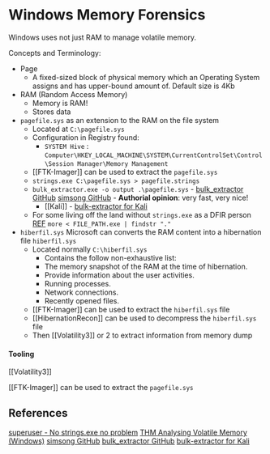 # Windows Memory Forensics


Windows uses not just RAM to manage volatile memory.

Concepts and Terminology:
- Page
	- A fixed-sized block of physical memory which an Operating System assigns and has upper-bound amount of. Default size is 4Kb
- RAM (Random Access Memory)
	- Memory is RAM!
	- Stores data 
- `pagefile.sys` as an extension to the RAM on the file system
	- Located at `C:\pagefile.sys`
	- Configuration in Registry found: 
		-  `SYSTEM Hive` : `Computer\HKEY_LOCAL_MACHINE\SYSTEM\CurrentControlSet\Control\Session Manager\Memory Management` 
	- [[FTK-Imager]] can be used to extract the `pagefile.sys`
	- `strings.exe C:\pagefile.sys > pagefile.strings`
	- `bulk_extractor.exe -o output .\pagefile.sys` - [bulk_extractor GitHub](https://github.com/simsong/bulk_extractor) [simsong GitHub](https://github.com/simsong) - **Authorial opinion**: very fast, very nice! 
		- [[Kali]] - [bulk-extractor for Kali](https://www.kali.org/tools/bulk-extractor/)
	- For some living off the land without `strings.exe` as a DFIR person [REF](https://superuser.com/questions/124081/is-there-a-windows-equivalent-of-the-unix-strings-command) `more < FILE_PATH.exe | findstr "."` 
- `hiberfil.sys` Microsoft can converts the RAM content into a hibernation file `hiberfil.sys`
	- Located normally `C:\hiberfil.sys` 
		- Contains the follow non-exhaustive list:
		- The memory snapshot of the RAM at the time of hibernation.
		- Provide information about the user activities.
		- Running processes.
		- Network connections.
		- Recently opened files.
	- [[FTK-Imager]] can be used to extract the `hiberfil.sys` file
	- [[HibernationRecon]] can be used to decompress the `hiberfil.sys` file 
	- Then [[Volatility3]] or 2 to extract information from memory dump



#### Tooling

[[Volatility3]]

[[FTK-Imager]] can be used to extract the `pagefile.sys`

## References

[superuser - No strings.exe no problem](https://superuser.com/questions/124081/is-there-a-windows-equivalent-of-the-unix-strings-command)
[THM Analysing Volatile Memory (Windows)](https://tryhackme.com/r/room/analysingvolatilememory)
[simsong GitHub](https://github.com/simsong)
[bulk_extractor GitHub](https://github.com/simsong/bulk_extractor) 
[bulk-extractor for Kali](https://www.kali.org/tools/bulk-extractor/)